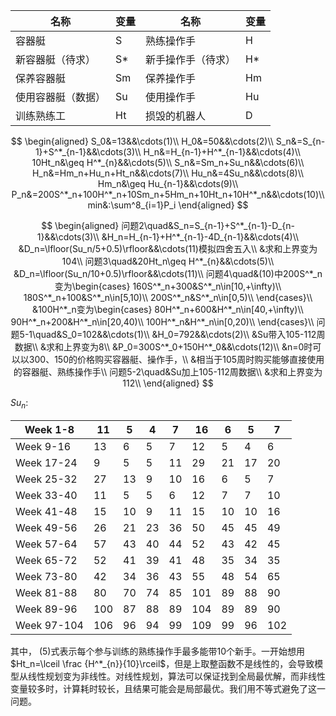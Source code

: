 | 名称               | 变量 | 名称               | 变量 |
| ------------------ | ---- | ------------------ | ---- |
| 容器艇             | S    | 熟练操作手         | H    |
| 新容器艇（待求）   | S*   | 新手操作手（待求） | H*   |
| 保养容器艇         | Sm   | 保养操作手         | Hm   |
| 使用容器艇（数据） | Su   | 使用操作手         | Hu   |
| 训练熟练工         | Ht   | 损毁的机器人         | D     |

$$
\begin{aligned}
S_0&=13&&\cdots(1)\\
H_0&=50&&\cdots(2)\\
S_n&=S_{n-1}+S^*_{n-1}&&\cdots(3)\\
H_n&=H_{n-1}+H^*_{n-1}&&\cdots(4)\\
10Ht_n&\geq H^*_{n}&&\cdots(5)\\
S_n&=Sm_n+Su_n&&\cdots(6)\\
H_n&=Hm_n+Hu_n+Ht_n&&\cdots(7)\\
Hu_n&=4Su_n&&\cdots(8)\\
Hm_n&\geq Hu_{n-1}&&\cdots(9)\\
P_n&=200S^*_n+100H^*_n+10Sm_n+5Hm_n+10Ht_n+10H^*_n&&\cdots(10)\\
min&:\sum^8_{i=1}P_i
\end{aligned}
$$

$$
\begin{aligned}
问题2\quad&S_n=S_{n-1}+S^*_{n-1}-D_{n-1}&&\cdots(3)\\
&H_n=H_{n-1}+H^*_{n-1}-4D_{n-1}&&\cdots(4)\\
&D_n=\lfloor(Su_n/5+0.5)\rfloor&&\cdots(11)模拟四舍五入\\
&求和上界变为104\\
问题3\quad&20Ht_n\geq H^*_{n}&&\cdots(5)\\
&D_n=\lfloor(Su_n/10+0.5)\rfloor&&\cdots(11)\\
问题4\quad&(10)中200S^*_n变为\begin{cases}
	160S^*_n+300&S^*_n\in[10,+\infty)\\
	180S^*_n+100&S^*_n\in[5,10)\\
	200S^*_n&S^*_n\in[0,5)\\
\end{cases}\\
&100H^*_n变为\begin{cases}
	80H^*_n+600&H^*_n\in[40,+\infty)\\
	90H^*_n+200&H^*_n\in[20,40)\\
	100H^*_n&H^*_n\in[0,20)\\
\end{cases}\\
问题5-1\quad&S_0=102&&\cdots(1)\\
&H_0=792&&\cdots(2)\\
&Su带入105-112周数据\\
&求和上界变为8\\
&P_0=300S^*_0+150H^*_0&&\cdots(12)\\
&n=0时可以以300、150的价格购买容器艇、操作手，\\
&相当于105周时购买能够直接使用的容器艇、熟练操作手\\
问题5-2\quad&Su加上105-112周数据\\
&求和上界变为112\\
\end{aligned}
$$

$Su_n:$

| Week 1-8    | 11   | 5    | 4    | 7    | 16   | 6    | 5    | 7    |
| ----------- | ---- | ---- | ---- | ---- | ---- | ---- | ---- | ---- |
| Week 9-16   | 13   | 6    | 5    | 7    | 12   | 5    | 4    | 6    |
| Week 17-24  | 9    | 5    | 5    | 11   | 29   | 21   | 17   | 20   |
| Week 25-32  | 27   | 13   | 9    | 10   | 16   | 6    | 5    | 7    |
| Week 33-40  | 11   | 5    | 5    | 6    | 12   | 7    | 7    | 10   |
| Week 41-48  | 15   | 10   | 9    | 11   | 15   | 10   | 10   | 16   |
| Week 49-56  | 26   | 21   | 23   | 36   | 50   | 45   | 45   | 49   |
| Week 57-64  | 57   | 43   | 40   | 44   | 52   | 43   | 42   | 45   |
| Week 65-72  | 52   | 41   | 39   | 41   | 48   | 35   | 34   | 35   |
| Week 73-80  | 42   | 34   | 36   | 43   | 55   | 48   | 54   | 65   |
| Week 81-88  | 80   | 70   | 74   | 85   | 101  | 89   | 88   | 90   |
| Week 89-96  | 100  | 87   | 88   | 89   | 104  | 89   | 89   | 90   |
| Week 97-104 | 106  | 96   | 94   | 99   | 109  | 99   | 96   | 102  |

其中，   (5)式表示每个参与训练的熟练操作手最多能带10个新手。一开始想用$Ht_n=\lceil \frac {H^*_{n}}{10}\rceil$，但是上取整函数不是线性的，会导致模型从线性规划变为非线性。对线性规划，算法可以保证找到全局最优解，而非线性变量较多时，计算耗时较长，且结果可能会是局部最优。我们用不等式避免了这一问题。
